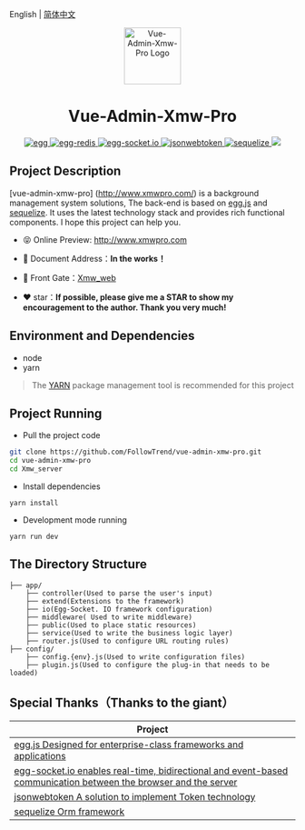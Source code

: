 English | [简体中文](./README.zh-CN.md)

<p align="center"><img width="100" src="https://xmwpro.oss-cn-beijing.aliyuncs.com/vue-admin-xmw-pro/logo.svg" alt="Vue-Admin-Xmw-Pro Logo"></p>

<h1 align="center">Vue-Admin-Xmw-Pro</h1>

<p align="center">
  <a href="https://github.com/eggjs/egg/" target="_blank">
    <img src="https://xmwpro.oss-cn-beijing.aliyuncs.com/vue-admin-xmw-pro/egg.svg" alt="egg">
  </a>
  <a href="https://github.com/eggjs/egg-redis/" target="_blank">
    <img src="https://xmwpro.oss-cn-beijing.aliyuncs.com/vue-admin-xmw-pro/redis.svg" alt="egg-redis">
  </a>
  <a href="https://github.com/eggjs/egg-socket.io/" target="_blank">
    <img src="https://xmwpro.oss-cn-beijing.aliyuncs.com/vue-admin-xmw-pro/socket.svg" alt="egg-socket.io">
  </a>
  <a href="https://github.com/auth0/node-jsonwebtoken/" target="_blank">
    <img src="https://xmwpro.oss-cn-beijing.aliyuncs.com/vue-admin-xmw-pro/token.svg" alt="jsonwebtoken">
  </a>
  <a href="https://github.com/sequelize/sequelize/" target="_blank">
    <img src="https://xmwpro.oss-cn-beijing.aliyuncs.com/vue-admin-xmw-pro/socket.svg" alt="sequelize">
  </a>
  <a>
    <img src="https://xmwpro.oss-cn-beijing.aliyuncs.com/vue-admin-xmw-pro/build.svg">
  </a>
</p>

## Project Description

[vue-admin-xmw-pro] (http://www.xmwpro.com/) is a background management system solutions, The back-end is based on [egg.js](https://github.com/eggjs/egg/) and [sequelize](https://github.com/sequelize/sequelize/). It uses the latest technology stack and provides rich functional components. I hope this project can help you.

- 😝 Online Preview: http://www.xmwpro.com

- 📄 Document Address：**In the works！**

- 🔗 Front Gate：[Xmw_web](../Xmw_web)

- ❤️ star：**If possible, please give me a STAR to show my encouragement to the author. Thank you very much!**

## Environment and Dependencies

- node
- yarn

> The [YARN](https://yarnpkg.com/) package management tool is recommended for this project

## Project Running

- Pull the project code
```bash
git clone https://github.com/FollowTrend/vue-admin-xmw-pro.git
cd vue-admin-xmw-pro
cd Xmw_server
```

- Install dependencies
```
yarn install
```

- Development mode running
```
yarn run dev
```

## The Directory Structure

```
├── app/
    ├── controller(Used to parse the user's input)
    ├── extend(Extensions to the framework)
    ├── io(Egg-Socket. IO framework configuration)
    ├── middleware( Used to write middleware)
    ├── public(Used to place static resources)
    ├── service(Used to write the business logic layer)
    ├── router.js(Used to configure URL routing rules)
├── config/
    ├── config.{env}.js(Used to write configuration files)
    ├── plugin.js(Used to configure the plug-in that needs to be loaded)
```


## Special Thanks（Thanks to the giant）

| Project                                                          |
| ---------------------------------------------------------------- |
| [egg.js Designed for enterprise-class frameworks and applications](https://github.com/eggjs/egg)                              |
| [egg-socket.io enables real-time, bidirectional and event-based communication between the browser and the server](https://github.com/eggjs/egg-socket.io)     |
| [jsonwebtoken A solution to implement Token technology](https://github.com/auth0/node-jsonwebtoken) |
| [sequelize Orm framework](https://github.com/sequelize/sequelize)                          |
